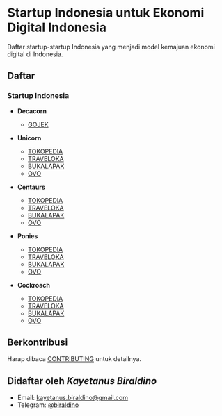 # Startup Indonesia untuk Ekonomi Digital Indonesia

Daftar startup-startup Indonesia yang menjadi model kemajuan ekonomi digital di Indonesia.

## Daftar

### Startup Indonesia


* **Decacorn**
  + [GOJEK](https://www.gojek.com)

* **Unicorn**
  + [TOKOPEDIA](https://www.tokopedia.com)
  + [TRAVELOKA](https://www.traveloka.com)
  + [BUKALAPAK](https://www.bukalapak.com)
  + [OVO](https://play.google.com/store/apps/details?id=ovo.id&hl=in)
  
* **Centaurs**
  + [TOKOPEDIA](https://www.tokopedia.com)
  + [TRAVELOKA](https://www.traveloka.com)
  + [BUKALAPAK](https://www.bukalapak.com)
  + [OVO](https://play.google.com/store/apps/details?id=ovo.id&hl=in)
  
* **Ponies**
  + [TOKOPEDIA](https://www.tokopedia.com)
  + [TRAVELOKA](https://www.traveloka.com)
  + [BUKALAPAK](https://www.bukalapak.com)
  + [OVO](https://play.google.com/store/apps/details?id=ovo.id&hl=in)
    
* **Cockroach**
  + [TOKOPEDIA](https://www.tokopedia.com)
  + [TRAVELOKA](https://www.traveloka.com)
  + [BUKALAPAK](https://www.bukalapak.com)
  + [OVO](https://play.google.com/store/apps/details?id=ovo.id&hl=in)
  


## Berkontribusi
Harap dibaca [CONTRIBUTING](CONTRIBUTING.md) untuk detailnya.

## Didaftar oleh *Kayetanus Biraldino*
- Email: kayetanus.biraldino@gmail.com
- Telegram: [@biraldino](https://t.me/biraldino)
